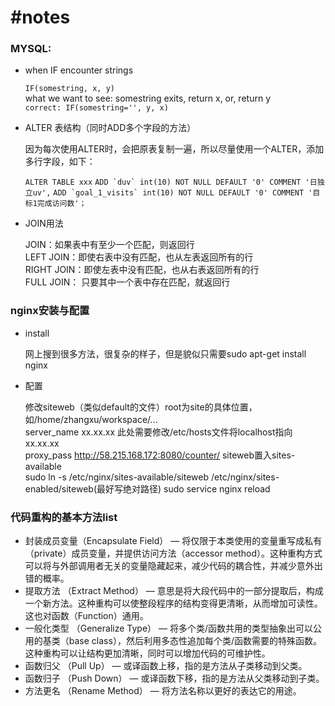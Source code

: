 #notes
==============

### MYSQL:

* when IF encounter strings

    ``IF(somestring, x, y)``  
    what we want to see: somestring exits, return x, or, return y  
    ``correct: IF(somestring='', y, x)``

* ALTER 表结构（同时ADD多个字段的方法）

    因为每次使用ALTER时，会把原表复制一遍，所以尽量使用一个ALTER，添加多行字段，如下：

    ``ALTER TABLE xxx``
      ``ADD `duv` int(10) NOT NULL DEFAULT '0' COMMENT '日独立uv',``
      ``ADD `goal_1_visits` int(10) NOT NULL DEFAULT '0' COMMENT '目标1完成访问数'；``

* JOIN用法

    JOIN：如果表中有至少一个匹配，则返回行  
    LEFT JOIN：即使右表中没有匹配，也从左表返回所有的行   
    RIGHT JOIN：即使左表中没有匹配，也从右表返回所有的行    
    FULL JOIN： 只要其中一个表中存在匹配，就返回行    

### nginx安装与配置

* install

    网上搜到很多方法，很复杂的样子，但是貌似只需要sudo apt-get install nginx

* 配置
  
    修改siteweb（类似default的文件）root为site的具体位置，如/home/zhangxu/workspace/...  
    server_name xx.xx.xx 此处需要修改/etc/hosts文件将localhost指向xx.xx.xx  
    proxy_pass  http://58.215.168.172:8080/counter/
    siteweb置入sites-available   
    sudo ln -s /etc/nginx/sites-available/siteweb /etc/nginx/sites-enabled/siteweb(最好写绝对路径)
    sudo service nginx reload

### 代码重构的基本方法list

* 封装成员变量（Encapsulate Field） — 将仅限于本类使用的变量重写成私有（private）成员变量，并提供访问方法（accessor method）。这种重构方式可以将与外部调用者无关的变量隐藏起来，减少代码的耦合性，并减少意外出错的概率。
* 提取方法 （Extract Method） — 意思是将大段代码中的一部分提取后，构成一个新方法。这种重构可以使整段程序的结构变得更清晰，从而增加可读性。这也对函数（Function）通用。
* 一般化类型 （Generalize Type） — 将多个类/函数共用的类型抽象出可以公用的基类（base class），然后利用多态性追加每个类/函数需要的特殊函数。这种重构可以让结构更加清晰，同时可以增加代码的可维护性。
* 函数归父 （Pull Up） — 或译函数上移，指的是方法从子类移动到父类。
* 函数归子 （Push Down） — 或译函数下移，指的是方法从父类移动到子类。
* 方法更名 （Rename Method） — 将方法名称以更好的表达它的用途。 